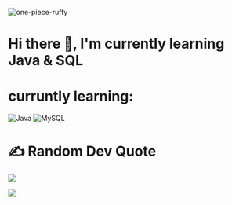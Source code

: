 
![one-piece-ruffy](https://github.com/user-attachments/assets/2f8c575a-a585-4e89-a29c-8788bc2761c2)

<h1>Hi there 👋, I'm currently learning Java & SQL</h1>

# curruntly learning:
![Java](https://img.shields.io/badge/java-%23ED8B00.svg?style=for-the-badge&logo=openjdk&logoColor=white) ![MySQL](https://img.shields.io/badge/mysql-4479A1.svg?style=for-the-badge&logo=mysql&logoColor=white)
#
# ✍️ Random Dev Quote
![](https://quotes-github-readme.vercel.app/api?type=horizontal&theme=radical)


[![](https://visitcount.itsvg.in/api?id=zukunftsdeveloper&icon=0&color=0)](https://visitcount.itsvg.in)

<!-- Proudly created with GPRM ( https://gprm.itsvg.in ) -->
